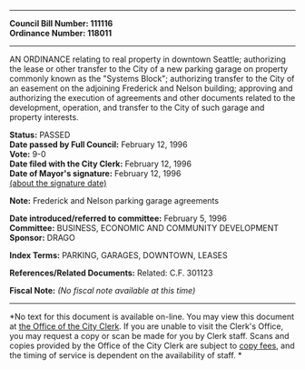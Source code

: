 * * * * *  
  
**Council Bill Number: [](#h0)[](#h2)111116**   
**Ordinance Number: 118011**  
  
* * * * *  
  
AN ORDINANCE relating to real property in downtown Seattle; authorizing the lease or other transfer to the City of a new parking garage on property commonly known as the "Systems Block"; authorizing transfer to the City of an easement on the adjoining Frederick and Nelson building; approving and authorizing the execution of agreements and other documents related to the development, operation, and transfer to the City of such garage and property interests.  
  
**Status:** PASSED   
**Date passed by Full Council:** February 12, 1996   
**Vote:** 9-0   
**Date filed with the City Clerk:** February 12, 1996   
**Date of Mayor's signature:** February 12, 1996   
[(about the signature date)](/~public/approvaldate.htm)   
  
**Note:** Frederick and Nelson parking garage agreements  
  
  
**Date introduced/referred to committee:** February 5, 1996   
**Committee:** BUSINESS, ECONOMIC AND COMMUNITY DEVELOPMENT   
**Sponsor:** DRAGO   
  
**Index Terms:** PARKING, GARAGES, DOWNTOWN, LEASES  
  
**References/Related Documents:** Related: C.F. 301123  
  
**Fiscal Note:** *(No fiscal note available at this time)*  
  
* * * * *  
  
*No text for this document is available on-line. You may view this document at [the Office of the City Clerk](http://www.seattle.gov/leg/clerk/contactUs.htm). If you are unable to visit the Clerk's Office, you may request a copy or scan be made for you by Clerk staff. Scans and copies provided by the Office of the City Clerk are subject to [copy fees](http://clerk.seattle.gov/~public/clerkfees.htm), and the timing of service is dependent on the availability of staff. *  
  
  
